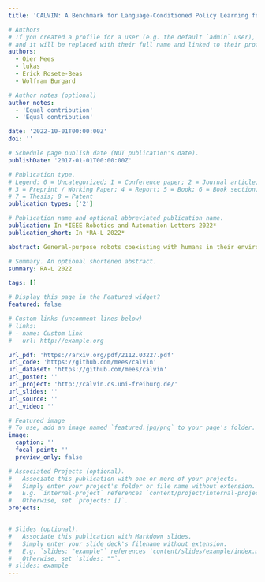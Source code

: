 ```yaml
---
title: 'CALVIN: A Benchmark for Language-Conditioned Policy Learning for Long-Horizon Robot Manipulation Tasks'

# Authors
# If you created a profile for a user (e.g. the default `admin` user), write the username (folder name) here
# and it will be replaced with their full name and linked to their profile.
authors:
  - Oier Mees
  - lukas
  - Erick Rosete-Beas
  - Wolfram Burgard

# Author notes (optional)
author_notes:
  - 'Equal contribution'
  - 'Equal contribution'

date: '2022-10-01T00:00:00Z'
doi: ''

# Schedule page publish date (NOT publication's date).
publishDate: '2017-01-01T00:00:00Z'

# Publication type.
# Legend: 0 = Uncategorized; 1 = Conference paper; 2 = Journal article;
# 3 = Preprint / Working Paper; 4 = Report; 5 = Book; 6 = Book section;
# 7 = Thesis; 8 = Patent
publication_types: ['2']

# Publication name and optional abbreviated publication name.
publication: In *IEEE Robotics and Automation Letters 2022*
publication_short: In *RA-L 2022*

abstract: General-purpose robots coexisting with humans in their environment must learn to relate human language to their perceptions and actions to be useful in a range of daily tasks. Moreover, they need to acquire a diverse repertoire of general-purpose skills that allow composing long-horizon tasks by following unconstrained language instructions. In this paper, we present CALVIN (Composing Actions from Language and Vision), an open-source simulated benchmark to learn long-horizon language-conditioned tasks. Our aim is to make it possible to develop agents that can solve many robotic manipulation tasks over a long horizon, from onboard sensors, and specified only via human language. CALVIN tasks are more complex in terms of sequence length, action space, and language than existing vision-and-language task datasets and supports flexible specification of sensor suites. We evaluate the agents in zero-shot to novel language instructions and to novel environments and objects. We show that a baseline model based on multi-context imitation learning performs poorly on CALVIN, suggesting that there is significant room for developing innovative agents that learn to relate human language to their world models with this benchmark. 

# Summary. An optional shortened abstract.
summary: RA-L 2022

tags: []

# Display this page in the Featured widget?
featured: false

# Custom links (uncomment lines below)
# links:
# - name: Custom Link
#   url: http://example.org

url_pdf: 'https://arxiv.org/pdf/2112.03227.pdf'
url_code: 'https://github.com/mees/calvin'
url_dataset: 'https://github.com/mees/calvin'
url_poster: ''
url_project: 'http://calvin.cs.uni-freiburg.de/'
url_slides: ''
url_source: ''
url_video: ''

# Featured image
# To use, add an image named `featured.jpg/png` to your page's folder.
image:
  caption: ''
  focal_point: ''
  preview_only: false

# Associated Projects (optional).
#   Associate this publication with one or more of your projects.
#   Simply enter your project's folder or file name without extension.
#   E.g. `internal-project` references `content/project/internal-project/index.md`.
#   Otherwise, set `projects: []`.
projects:


# Slides (optional).
#   Associate this publication with Markdown slides.
#   Simply enter your slide deck's filename without extension.
#   E.g. `slides: "example"` references `content/slides/example/index.md`.
#   Otherwise, set `slides: ""`.
# slides: example
---
```

